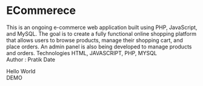 # ECommerece
This is an ongoing e-commerce web application built using PHP, JavaScript, and MySQL. The goal is to create a fully functional online shopping platform that allows users to browse products, manage their shopping cart, and place orders. An admin panel is also being developed to manage products and orders.  Technologies HTML, JAVASCRIPT, PHP, MYSQL
<br>
Author : Pratik Date <br>

Hello World 
<br>
DEMO 
